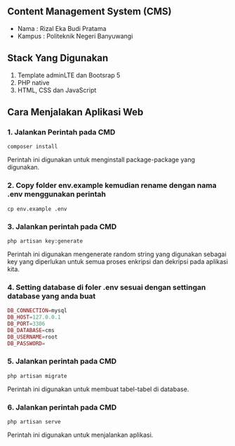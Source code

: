 ## Content Management System (CMS)
* Nama   : Rizal Eka Budi Pratama
* Kampus : Politeknik Negeri Banyuwangi
## Stack Yang Digunakan
1. Template adminLTE dan Bootsrap 5
2. PHP native
3. HTML, CSS dan JavaScript
## Cara Menjalakan Aplikasi Web
### 1. Jalankan Perintah pada CMD
```
composer install
```
Perintah ini digunakan untuk menginstall package-package yang digunakan. 
### 2. Copy folder env.example kemudian rename dengan nama .env menggunakan perintah
```
cp env.example .env
```
### 3. Jalankan perintah pada CMD
```
php artisan key:generate
```
Perintah ini digunakan mengenerate random string yang digunakan sebagai key yang diperlukan untuk semua proses enkripsi dan dekripsi pada aplikasi kita.
### 4. Setting database di foler .env sesuai dengan settingan database yang anda buat
```php
DB_CONNECTION=mysql
DB_HOST=127.0.0.1
DB_PORT=3306
DB_DATABASE=cms
DB_USERNAME=root
DB_PASSWORD=
```
### 5. Jalankan perintah pada CMD
```
php artisan migrate
```
Perintah ini digunakan untuk membuat tabel-tabel di database.
### 6. Jalankan perintah pada CMD
```
php artisan serve
```
Perintah ini digunakan untuk menjalankan aplikasi.
